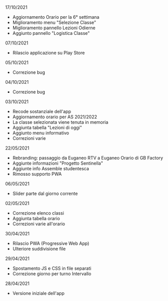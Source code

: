 17/10/2021
- Aggiornamento Orario per la 6° settimana
- Miglioramento menu "Selezione Classe"
- Miglioramento pannello Lezioni Odierne
- Aggiunto pannello "Logistica Classe"

07/10/2021
- Rilascio applicazione su Play Store

05/10/2021
- Correzione bug

04/10/2021
- Correzione bug

03/10/2021
- Recode sostanziale dell'app
- Aggiornamento orario per AS 2021/2022
- La classe selezionata viene tenuta in memoria
- Aggiunta tabella "Lezioni di oggi"
- Aggiunto menu informativo
- Correzioni varie

22/05/2021
- Rebranding: passaggio da Euganeo RTV a Euganeo Orario di GB Factory
- Aggiunte informazioni "Progetto Sentinella"
- Aggiunte info Assemble studentesca
- Rimosso supporto PWA

06/05/2021
- Slider parte dal giorno corrente

02/05/2021
- Correzione elenco classi
- Aggiunta tabella orario
- Correzioni varie all'orario

30/04/2021
- Rilascio PWA (Progressive Web App)
- Ulteriore suddivisione file

29/04/2021
- Spostamento JS e CSS in file separati
- Correzione giorno per turno Intervallo

28/04/2021
- Versione iniziale dell'app